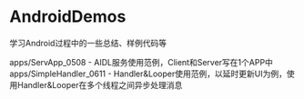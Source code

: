 # AndroidDemos
学习Android过程中的一些总结、样例代码等

apps/ServApp_0508 - AIDL服务使用范例，Client和Server写在1个APP中
apps/SimpleHandler_0611 - Handler&Looper使用范例，以延时更新UI为例，使用Handler&Looper在多个线程之间异步处理消息
